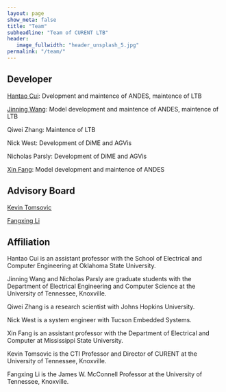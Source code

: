 ```yaml
---
layout: page
show_meta: false
title: "Team"
subheadline: "Team of CURENT LTB"
header:
   image_fullwidth: "header_unsplash_5.jpg"
permalink: "/team/"
---
```

## Developer

[Hantao Cui](https://cui.eecps.com/): Dvelopment and maintence of ANDES, maintence of LTB

[Jinning Wang](https://jinningwang.github.io/): Model development and maintence of ANDES, maintence of LTB

Qiwei Zhang: Maintence of LTB

Nick West: Development of DiME and AGVis

Nicholas Parsly: Development of DiME and AGVis

[Xin Fang](https://sites.google.com/view/drxinfang/home): Model development and maintence of ANDES

## Advisory Board

[Kevin Tomsovic](http://web.eecs.utk.edu/~ktomsovi/)

[Fangxing Li](https://web.eecs.utk.edu/~fli6/)

## Affiliation

Hantao Cui is an assistant professor with the School of Electrical and Computer Engineering at Oklahoma State University.

Jinning Wang and Nicholas Parsly are graduate students with the Department of Electrical Engineering and Computer Science at the University of Tennessee, Knoxville.

Qiwei Zhang is a research scientist with Johns Hopkins University.

Nick West is a system engineer with Tucson Embedded Systems.

Xin Fang is an assistant professor with the Department of Electrical and Computer at Mississippi State University.

Kevin Tomsovic is the CTI Professor and Director of CURENT at the University of Tennessee, Knoxville.

Fangxing Li is the James W. McConnell Professor at the University of Tennessee, Knoxville.
